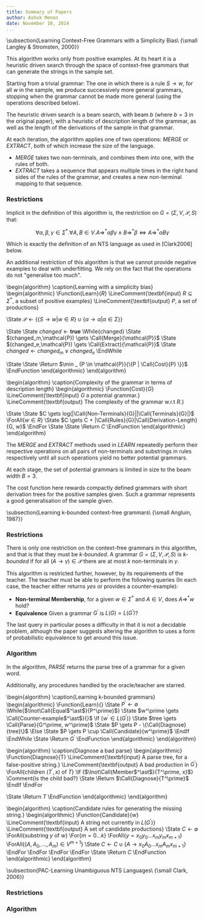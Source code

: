 ```yaml
---
title: Summary of Papers
author: Ashok Menon
date: November 10, 2014
...
```


\subsection{Learning Context-Free Grammars with a Simplicity Bias\\
  {\small Langley \& Stromsten, 2000}}

This algorithm works only from positive examples. At its heart it is a
heuristic driven search through the space of context-free grammars that
can generate the strings in the sample set.

Starting from a trivial grammar: The one in which there is a rule
$S \rightarrow w$, for all $w$ in the sample, we produce successively more
general grammars, stopping when the grammar cannot be made more general (using
the operations described below).

The heuristic driven search is a beam search, with beam $b$ (where $b = 3$ in
the original paper), with a heuristic of description length of the
grammar, as well as the length of the derivations of the sample in that
grammar.

At each iteration, the algorithm applies one of two operations: _MERGE_ or
_EXTRACT_, both of which increase the size of the language.

 * _MERGE_ takes two non-terminals, and combines them into one, with the rules
   of both.
 * _EXTRACT_ takes a sequence that appears multiple times in the right hand
   sides of the rules of the grammar, and creates a new non-terminal mapping
   to that sequence.

### Restrictions

Implicit in the definition of this algorithm is, the restriction on
$G = (\Sigma,V,\mathcal{P},S)$ that:

$$
\forall \alpha, \beta, \gamma \in \Sigma^*.
\forall A, B \in V.
  A \Rightarrow^* \alpha\beta\gamma
  \land B \Rightarrow^* \beta
  \Leftrightarrow A \Rightarrow^* \alpha B \gamma
$$

Which is exactly the definition of an NTS language as used in [Clark2006] below.

An additional restriction of this algorithm is that we cannot provide negative
examples to deal with underfitting. We rely on the fact that the operations do
not "generalise too much".

\begin{algorithm}
\caption{Learning with a simplicity bias}
\begin{algorithmic}
\Function{Learn}{$R$}
  \LineComment{\textbf{input} $R \subseteq \Sigma^{ * }$, a subset of positive examples}
  \LineComment{\textbf{output} $P$, a set of productions}

  \State $\mathcal{P} \gets
            \{\{S \rightarrow w | w \in R\} \cup
            \{\alpha \rightarrow \alpha | \alpha \in \Sigma\}\}$

  \State
  \State $changed \gets \mathbf{true}$
  \While{changed}
    \State $(changed_m,\mathcal{P}) \gets \Call{Merge}{\mathcal{P}}$
    \State $(changed_e,\mathcal{P}) \gets \Call{Extract}{\mathcal{P}}$
    \State $changed \gets changed_m \vee changed_e$
  \EndWhile

  \State
  \State \Return $\min _ {P \in \mathcal{P}}{\{P | \Call{Cost}{P} \}}$
\EndFunction
\end{algorithmic}
\end{algorithm}

\begin{algorithm}
\caption{Complexity of the grammar in terms of description length}
\begin{algorithmic}
\Function{Cost}{$G$}
  \LineComment{\textbf{input} $G$ a potential grammar.}
  \LineComment{\textbf{output} The complexity of the grammar w.r.t $R$.}

  \State
  \State $C \gets log(|\Call{Non-Terminals}{G}||\Call{Terminals}{G}|)$
  \ForAll{$w \in R$}
    \State $C \gets C + |\Call{Rules}{G}|\Call{Derivation-Length}{G, w}$
  \EndFor
  \State
  \State \Return $C$
\EndFunction
\end{algorithmic}
\end{algorithm}

The _MERGE_ and _EXTRACT_ methods used in _LEARN_ repeatedly perform their
respective operations on all pairs of non-terminals and substrings in rules
respectively until all such operations yield no better potential grammars.

At each stage, the set of potential grammars is limited in size to the beam
width $B = 3$.

The cost function here rewards compactly defined grammars with short derivation
trees for the positive samples given. Such a grammar represents a good
generalisation of the sample given.

\subsection{Learning k-bounded context-free grammars\\
  {\small Angluin, 1987}}

### Restrictions

There is only one restriction on the context-free grammars in this algorithm,
and that is that they must be _k-bounded_. A grammar
$G = (\Sigma, V, \mathcal{P}, S)$ is _k-bounded_ if for all
$(A \rightarrow \gamma) \in \mathcal{P}$ there are at most $k$ non-terminals
in $\gamma$.

This algorithm is restricted further, however, by its requirements of the
teacher. The teacher must be able to perform the following queries (In each
case, the teacher either returns _yes_ or provides a counter-example):

 * **Non-terminal Membership**, for a given $w \in \Sigma^{ * }$ and $A \in V$,
   does $A \Rightarrow^{ * } w$ hold?
 * **Equivalence** Given a grammar $G^\prime$ is $L(G) = L(G^\prime)$?

The last query in particular poses a difficulty in that it is not a decidable
problem, although the paper suggests altering the algorithm to uses a form of
probabilistic equivalence to get around this issue.

### Algorithm

In the algorithm, _PARSE_ returns the parse tree of a grammar for a given
word.

Additionally, any procedures handled by the oracle/teacher are starred.

\begin{algorithm}
\caption{Learning k-bounded grammars}
\begin{algorithmic}
\Function{Learn}{}
  \State $P^\prime \gets \emptyset$
  \While{$\lnot\Call{Equal$^\ast$}{P^\prime}$}
    \State $w^\prime \gets \Call{Counter-example$^\ast$}{}$
    \If {$w^\prime \in L(G^\prime)$}
      \State $tree \gets \Call{Parse}{G^\prime, w^\prime}$
      \State $P \gets P - \{\Call{Diagnose}{tree}\}$
    \Else
      \State $P \gets P \cup \Call{Candidate}{w^\prime}$
    \EndIf
  \EndWhile
  \State \Return $G^\prime$
\EndFunction
\end{algorithmic}
\end{algorithm}

\begin{algorithm}
\caption{Diagnose a bad parse}
\begin{algorithmic}
\Function{Diagnose}{T}
  \LineComment{\textbf{input} A parse tree, for a false-positive string.}
  \LineComment{\textbf{output} A bad production in $G^\prime$}
  \ForAll{children $(T^\prime, x)$ of $T$}
    \If {$\lnot\Call{Member$^\ast$}{T^\prime, x}$}
      \Comment{is the child bad?}
      \State \Return $\Call{Diagnose}{T^\prime}$
    \EndIf
  \EndFor

  \State \Return $T$
\EndFunction
\end{algorithmic}
\end{algorithm}

\begin{algorithm}
\caption{Candidate rules for generating the missing string.}
\begin{algorithmic}
\Function{Candidate}{w}
  \LineComment{\textbf{input} A string not currently in $L(G^\prime)$}
  \LineComment{\textbf{output} A set of candidate productions}
  \State $C \gets \emptyset$
  \ForAll{substring $y$ of $w$}
    \For{$m = 0 \ldots k$}
      \ForAll{$y = x_0y_0 \ldots x_my_mx_{m+1}$}
        \ForAll{$(A, A_0,\ldots,A_m) \in V^{m+1}$}
          \State $C \gets C \cup \{A \rightarrow x_0A_0 \ldots x_mA_mx_{m+1}\}$
        \EndFor
      \EndFor
    \EndFor
  \EndFor
  \State \Return $C$
\EndFunction
\end{algorithmic}
\end{algorithm}

\subsection{PAC-Learning Unambiguous NTS Languages\\
  {\small Clark, 2006}}

### Restrictions

### Algorithm

